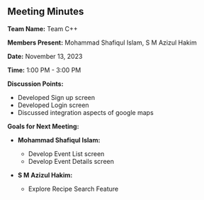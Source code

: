 ## Meeting Minutes

**Team Name:** Team C++

**Members Present:** Mohammad Shafiqul Islam, S M Azizul Hakim

**Date:** November 13, 2023

**Time:** 1:00 PM - 3:00 PM

**Discussion Points:**
- Developed Sign up screen
- Developed Login screen
- Discussed integration aspects of google maps

**Goals for Next Meeting:**
- **Mohammad Shafiqul Islam:**
  - Develop Event List screen
  - Develop Event Details screen

- **S M Azizul Hakim:**
  - Explore Recipe Search Feature